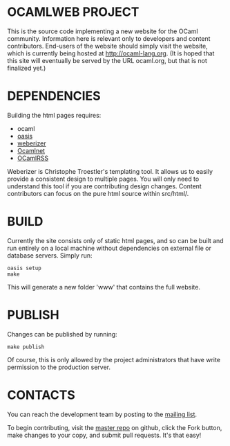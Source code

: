 OCAMLWEB PROJECT
================
This is the source code implementing a new website for the OCaml
community. Information here is relevant only to developers and content
contributors. End-users of the website should simply visit the
website, which is currently being hosted at http://ocaml-lang.org. (It
is hoped that this site will eventually be served by the URL
ocaml.org, but that is not finalized yet.)


DEPENDENCIES
============
Building the html pages requires:

* ocaml
* [oasis](http://forge.ocamlcore.org/projects/oasis/)
* [weberizer](https://github.com/Chris00/weberizer)
* [Ocamlnet](http://projects.camlcity.org/projects/ocamlnet.html)
* [OCamlRSS](http://zoggy.github.com/ocamlrss/)

Weberizer is Christophe Troestler's templating tool. It allows us to
easily provide a consistent design to multiple pages. You will only
need to understand this tool if you are contributing design
changes. Content contributors can focus on the pure html source within
src/html/.


BUILD
=====
Currently the site consists only of static html pages, and so can be
built and run entirely on a local machine without dependencies on
external file or database servers. Simply run:

    oasis setup
    make

This will generate a new folder 'www' that contains the full website.


PUBLISH
=======
Changes can be published by running:

    make publish

Of course, this is only allowed by the project administrators that
have write permission to the production server.


CONTACTS
========
You can reach the development team by posting to the [mailing
list](https://lists.forge.ocamlcore.org/cgi-bin/listinfo/ocamlweb-devel).

To begin contributing, visit the [master
repo](https://github.com/agarwal/ocamlweb) on github, click the Fork
button, make changes to your copy, and submit pull requests. It's that
easy!
